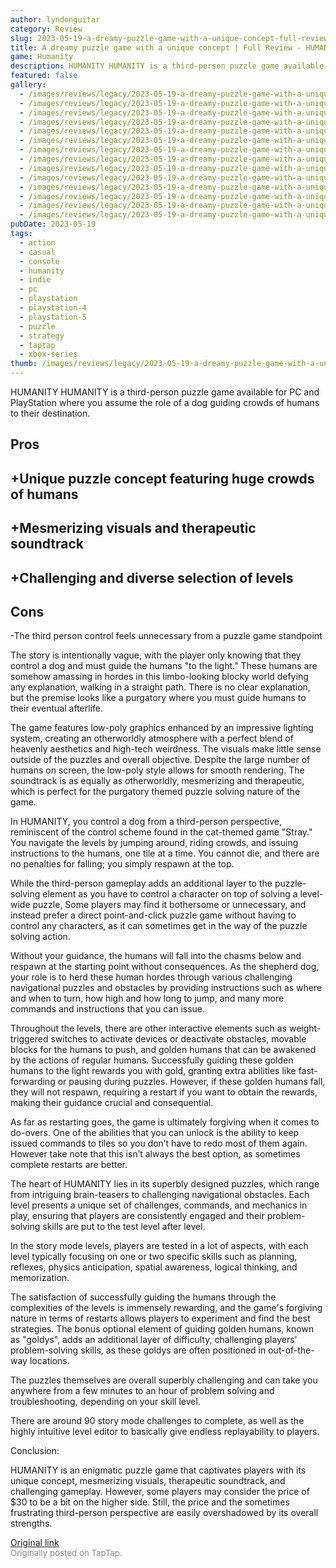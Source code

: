 ```yaml
---
author: lyndonguitar
category: Review
slug: 2023-05-19-a-dreamy-puzzle-game-with-a-unique-concept-full-review-humanity
title: A dreamy puzzle game with a unique concept | Full Review - HUMANITY
game: Humanity
description: HUMANITY HUMANITY is a third-person puzzle game available for PC and PlayStation where you assume the role of a dog guiding crowds of humans to their destination.
featured: false
gallery:
  - /images/reviews/legacy/2023-05-19-a-dreamy-puzzle-game-with-a-unique-concept--full-review---humanity-0.avif
  - /images/reviews/legacy/2023-05-19-a-dreamy-puzzle-game-with-a-unique-concept--full-review---humanity-1.avif
  - /images/reviews/legacy/2023-05-19-a-dreamy-puzzle-game-with-a-unique-concept--full-review---humanity-2.avif
  - /images/reviews/legacy/2023-05-19-a-dreamy-puzzle-game-with-a-unique-concept--full-review---humanity-3.avif
  - /images/reviews/legacy/2023-05-19-a-dreamy-puzzle-game-with-a-unique-concept--full-review---humanity-4.avif
  - /images/reviews/legacy/2023-05-19-a-dreamy-puzzle-game-with-a-unique-concept--full-review---humanity-5.avif
  - /images/reviews/legacy/2023-05-19-a-dreamy-puzzle-game-with-a-unique-concept--full-review---humanity-6.avif
  - /images/reviews/legacy/2023-05-19-a-dreamy-puzzle-game-with-a-unique-concept--full-review---humanity-7.avif
  - /images/reviews/legacy/2023-05-19-a-dreamy-puzzle-game-with-a-unique-concept--full-review---humanity-8.avif
  - /images/reviews/legacy/2023-05-19-a-dreamy-puzzle-game-with-a-unique-concept--full-review---humanity-9.avif
  - /images/reviews/legacy/2023-05-19-a-dreamy-puzzle-game-with-a-unique-concept--full-review---humanity-10.avif
  - /images/reviews/legacy/2023-05-19-a-dreamy-puzzle-game-with-a-unique-concept--full-review---humanity-11.avif
  - /images/reviews/legacy/2023-05-19-a-dreamy-puzzle-game-with-a-unique-concept--full-review---humanity-12.avif
  - /images/reviews/legacy/2023-05-19-a-dreamy-puzzle-game-with-a-unique-concept--full-review---humanity-13.avif
pubDate: 2023-05-19
tags:
  - action
  - casual
  - console
  - humanity
  - indie
  - pc
  - playstation
  - playstation-4
  - playstation-5
  - puzzle
  - strategy
  - taptap
  - xbox-series
thumb: /images/reviews/legacy/2023-05-19-a-dreamy-puzzle-game-with-a-unique-concept--full-review---humanity-0.avif
---
```


HUMANITY
HUMANITY is a third-person puzzle game available for PC and PlayStation where you assume the role of a dog guiding crowds of humans to their destination.




## Pros



## +Unique puzzle concept featuring huge crowds of humans


## +Mesmerizing visuals and therapeutic soundtrack


## +Challenging and diverse selection of levels




## Cons


-The third person control feels unnecessary from a puzzle game standpoint

The story is intentionally vague, with the player only knowing that they control a dog and must guide the humans "to the light." These humans are somehow amassing in hordes in this limbo-looking blocky world defying any explanation, walking in a straight path. There is no clear explanation, but the premise looks like a purgatory where you must guide humans to their eventual afterlife.

The game features low-poly graphics enhanced by an impressive lighting system, creating an otherworldly atmosphere with a perfect blend of heavenly aesthetics and high-tech weirdness. The visuals make little sense outside of the puzzles and overall objective. Despite the large number of humans on screen, the low-poly style allows for smooth rendering. The soundtrack is as equally as otherworldly, mesmerizing and therapeutic, which is perfect for the purgatory themed puzzle solving nature of the game.

In HUMANITY, you control a dog from a third-person perspective, reminiscent of the control scheme found in the cat-themed game "Stray." You navigate the levels by jumping around, riding crowds, and issuing instructions to the humans, one tile at a time. You cannot die, and there are no penalties for falling; you simply respawn at the top.

While the third-person gameplay adds an additional layer to the puzzle-solving element as you have to control a character on top of solving a level-wide puzzle, Some players may find it bothersome or unnecessary, and instead prefer a direct point-and-click puzzle game without having to control any characters, as it can sometimes get in the way of the puzzle solving action.

Without your guidance, the humans will fall into the chasms below and respawn at the starting point without consequences. As the shepherd dog, your role is to herd these human hordes through various challenging navigational puzzles and obstacles by providing instructions such as where and when to turn, how high and how long to jump, and many more commands and instructions that you can issue.

Throughout the levels, there are other interactive elements such as weight-triggered switches to activate devices or deactivate obstacles, movable blocks for the humans to push, and golden humans that can be awakened by the actions of regular humans. Successfully guiding these golden humans to the light rewards you with gold, granting extra abilities like fast-forwarding or pausing during puzzles. However, if these golden humans fall, they will not respawn, requiring a restart if you want to obtain the rewards, making their guidance crucial and consequential.

As far as restarting goes, the game is ultimately forgiving when it comes to do-overs. One of the abilities that you can unlock is the ability to keep issued commands to tiles so you don’t have to redo most of them again. However take note that this isn’t always the best option, as sometimes complete restarts are better.

The heart of HUMANITY lies in its superbly designed puzzles, which range from intriguing brain-teasers to challenging navigational obstacles. Each level presents a unique set of challenges, commands, and mechanics in play, ensuring that players are consistently engaged and their problem-solving skills are put to the test level after level.

In the story mode levels, players are tested in a lot of aspects, with each level typically focusing on one or two specific skills such as planning, reflexes, physics anticipation, spatial awareness, logical thinking, and memorization.

The satisfaction of successfully guiding the humans through the complexities of the levels is immensely rewarding, and the game's forgiving nature in terms of restarts allows players to experiment and find the best strategies. The bonus optional element of guiding golden humans, known as "goldys", adds an additional layer of difficulty, challenging players' problem-solving skills, as these goldys are often positioned in out-of-the-way locations.

The puzzles themselves are overall superbly challenging and can take you anywhere from a few minutes to an hour of problem solving and troubleshooting, depending on your skill level.

There are around 90 story mode challenges to complete, as well as the highly intuitive level editor to basically give endless replayability to players.

Conclusion:

HUMANITY is an enigmatic puzzle game that captivates players with its unique concept, mesmerizing visuals, therapeutic soundtrack, and challenging gameplay. However, some players may consider the price of $30 to be a bit on the higher side. Still, the price and the sometimes frustrating third-person perspective are easily overshadowed by its overall strengths.

[Original link](https://www.taptap.io/post/5486137)<br><span style="font-size: 0.95em; color: #888;">Originally posted on TapTap.</span>